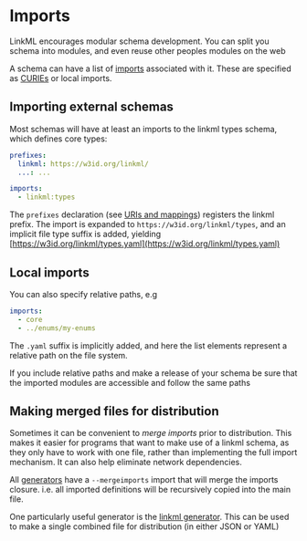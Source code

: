 # Imports

LinkML encourages modular schema development. You can split you schema into modules, and even reuse other peoples
modules on the web

A schema can have a list of [imports](https://w3id.org/linkml/imports) associated with it. These are specified
as [CURIEs](curies) or local imports.

## Importing external schemas

Most schemas will have at least an imports to the linkml types schema, which defines core types:

```yaml
prefixes:
  linkml: https://w3id.org/linkml/
  ...: ...

imports:
  - linkml:types
```

The `prefixes` declaration (see [URIs and
mappings](uris-and-mappings.md)) registers the linkml prefix. The
import is expanded to `https://w3id.org/linkml/types`, and an implicit
file type suffix is added, yielding [https://w3id.org/linkml/types.yaml](https://w3id.org/linkml/types.yaml)

## Local imports

You can also specify relative paths, e.g

```yaml
imports:
  - core
  - ../enums/my-enums
```

The `.yaml` suffix is implicitly added, and here the list elements represent a relative path on the file system.

If you include relative paths and make a release of your schema be
sure that the imported modules are accessible and follow the same
paths

## Making merged files for distribution

Sometimes it can be convenient to *merge imports* prior to
distribution. This makes it easier for programs that want to make use
of a linkml schema, as they only have to work with one file, rather
than implementing the full import mechanism. It can also help
eliminate network dependencies.

All [generators](../generators/) have a `--mergeimports` import that
will merge the imports closure. i.e. all imported definitions will be
recursively copied into the main file.

One particularly useful generator is the [linkml
generator](../generators/linkml). This can be used to make a single
combined file for distribution (in either JSON or YAML)
